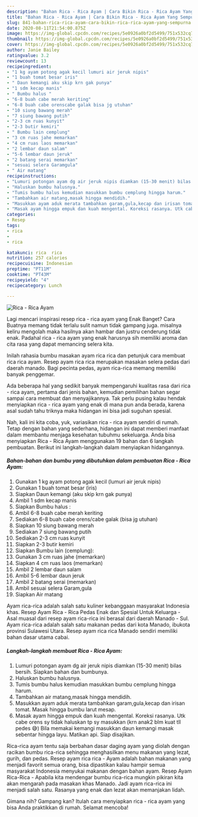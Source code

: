 ```yaml
---
description: "Bahan Rica - Rica Ayam | Cara Bikin Rica - Rica Ayam Yang Sempurna"
title: "Bahan Rica - Rica Ayam | Cara Bikin Rica - Rica Ayam Yang Sempurna"
slug: 841-bahan-rica-rica-ayam-cara-bikin-rica-rica-ayam-yang-sempurna
date: 2020-08-11T21:54:00.875Z
image: https://img-global.cpcdn.com/recipes/5e0926a0bf2d5499/751x532cq70/rica-rica-ayam-foto-resep-utama.jpg
thumbnail: https://img-global.cpcdn.com/recipes/5e0926a0bf2d5499/751x532cq70/rica-rica-ayam-foto-resep-utama.jpg
cover: https://img-global.cpcdn.com/recipes/5e0926a0bf2d5499/751x532cq70/rica-rica-ayam-foto-resep-utama.jpg
author: Janie Bailey
ratingvalue: 3.2
reviewcount: 13
recipeingredient:
- "1 kg ayam potong agak kecil lumuri air jeruk nipis"
- "1 buah tomat besar iris"
- " Daun kemangi aku skip krn gak punya"
- "1 sdm kecap manis"
- " Bumbu halus "
- "6-8 buah cabe merah keriting"
- "6-8 buah cabe orenscabe galak bisa jg utuhan"
- "10 siung bawang merah"
- "7 siung bawang putih"
- "2-3 cm ruas kunyit"
- "2-3 butir kemiri"
- " Bumbu lain cemplung"
- "3 cm ruas jahe memarkan"
- "4 cm ruas laos memarkan"
- "2 lembar daun salam"
- "5-6 lembar daun jeruk"
- "2 batang serai memarkan"
- "sesuai selera Garamgula"
- " Air matang"
recipeinstructions:
- "Lumuri potongan ayam dg air jeruk nipis diamkan (15-30 menit) bilas bersih. Siapkan bahan dan bumbunya."
- "Haluskan bumbu halusnya."
- "Tumis bumbu halus kemudian masukkan bumbu cemplung hingga harum."
- "Tambahkan air matang,masak hingga mendidih."
- "Masukkan ayam aduk merata tambahkan garam,gula,kecap dan irisan tomat. Masak hingga bumbu larut mesap."
- "Masak ayam hingga empuk dan kuah mengental. Koreksi rasanya. Utk cabe orens sy tidak haluskan tp sy masukkan (krn anak2 blm kuat tll pedes 😅) Bila memakai kemangi masukkan daun kemangi masak sebentar hingga layu. Matikan api. Siap disajikan."
categories:
- Resep
tags:
- rica
- 
- rica

katakunci: rica  rica 
nutrition: 257 calories
recipecuisine: Indonesian
preptime: "PT11M"
cooktime: "PT43M"
recipeyield: "4"
recipecategory: Lunch

---
```



![Rica - Rica Ayam](https://img-global.cpcdn.com/recipes/5e0926a0bf2d5499/751x532cq70/rica-rica-ayam-foto-resep-utama.jpg)

Lagi mencari inspirasi resep rica - rica ayam yang Enak Banget? Cara Buatnya memang tidak terlalu sulit namun tidak gampang juga. misalnya keliru mengolah maka hasilnya akan hambar dan justru cenderung tidak enak. Padahal rica - rica ayam yang enak harusnya sih memiliki aroma dan cita rasa yang dapat memancing selera kita.

Inilah rahasia bumbu masakan ayam rica rica dan petunjuk cara membuat rica rica ayam. Resep ayam rica rica merupakan masakan selera pedas dari daerah manado. Bagi pecinta pedas, ayam rica-rica memang memiliki banyak penggemar.

Ada beberapa hal yang sedikit banyak mempengaruhi kualitas rasa dari rica - rica ayam, pertama dari jenis bahan, kemudian pemilihan bahan segar sampai cara membuat dan menyajikannya. Tak perlu pusing kalau hendak menyiapkan rica - rica ayam yang enak di mana pun anda berada, karena asal sudah tahu triknya maka hidangan ini bisa jadi suguhan spesial.


Nah, kali ini kita coba, yuk, variasikan rica - rica ayam sendiri di rumah. Tetap dengan bahan yang sederhana, hidangan ini dapat memberi manfaat dalam membantu menjaga kesehatan tubuhmu sekeluarga. Anda bisa menyiapkan Rica - Rica Ayam menggunakan 19 bahan dan 6 langkah pembuatan. Berikut ini langkah-langkah dalam menyiapkan hidangannya.

<!--inarticleads1-->

##### Bahan-bahan dan bumbu yang dibutuhkan dalam pembuatan Rica - Rica Ayam:

1. Gunakan 1 kg ayam potong agak kecil (lumuri air jeruk nipis)
1. Gunakan 1 buah tomat besar (iris)
1. Siapkan  Daun kemangi (aku skip krn gak punya)
1. Ambil 1 sdm kecap manis
1. Siapkan  Bumbu halus :
1. Ambil 6-8 buah cabe merah keriting
1. Sediakan 6-8 buah cabe orens/cabe galak (bisa jg utuhan)
1. Siapkan 10 siung bawang merah
1. Sediakan 7 siung bawang putih
1. Sediakan 2-3 cm ruas kunyit
1. Siapkan 2-3 butir kemiri
1. Siapkan  Bumbu lain (cemplung):
1. Gunakan 3 cm ruas jahe (memarkan)
1. Siapkan 4 cm ruas laos (memarkan)
1. Ambil 2 lembar daun salam
1. Ambil 5-6 lembar daun jeruk
1. Ambil 2 batang serai (memarkan)
1. Ambil sesuai selera Garam,gula
1. Siapkan  Air matang


Ayam rica-rica adalah salah satu kuliner kebanggaan masyarakat Indonesia khas. Resep Ayam Rica - Rica Pedas Enak dan Spesial Untuk Keluarga - Asal muasal dari resep ayam rica-rica ini berasal dari daerah Manado - Sul. Ayam rica-rica adalah salah satu makanan pedas dari kota Manado, ibukota provinsi Sulawesi Utara. Resep ayam rica rica Manado sendiri memiliki bahan dasar utama cabai. 

<!--inarticleads2-->

##### Langkah-langkah membuat Rica - Rica Ayam:

1. Lumuri potongan ayam dg air jeruk nipis diamkan (15-30 menit) bilas bersih. Siapkan bahan dan bumbunya.
1. Haluskan bumbu halusnya.
1. Tumis bumbu halus kemudian masukkan bumbu cemplung hingga harum.
1. Tambahkan air matang,masak hingga mendidih.
1. Masukkan ayam aduk merata tambahkan garam,gula,kecap dan irisan tomat. Masak hingga bumbu larut mesap.
1. Masak ayam hingga empuk dan kuah mengental. Koreksi rasanya. Utk cabe orens sy tidak haluskan tp sy masukkan (krn anak2 blm kuat tll pedes 😅) Bila memakai kemangi masukkan daun kemangi masak sebentar hingga layu. Matikan api. Siap disajikan.


Rica-rica ayam tentu saja berbahan dasar daging ayam yang diolah dengan racikan bumbu rica-rica sehingga menghasilkan menu makanan yang lezat, gurih, dan pedas. Resep ayam rica rica - Ayam adalah bahan makanan yang menjadi favorit semua orang, bisa dipastikan kalau hampir semua masyarakat Indonesia menyukai makanan dengan bahan ayam. Resep Ayam Rica-Rica - Apabila kita mendengar bumbu rica-rica mungkin pikiran kita akan mengarah pada masakan khas Manado. Jadi ayam rica-rica ini menjadi salah satu. Rasanya yang enak dan lezat akan memanjakan lidah. 

Gimana nih? Gampang kan? Itulah cara menyiapkan rica - rica ayam yang bisa Anda praktikkan di rumah. Selamat mencoba!
